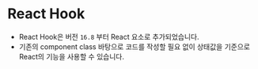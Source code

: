 # React Hook

* React Hook은 버전 `16.8` 부터 React 요소로 추가되었습니다.
* 기존의 component class 바탕으로 코드를 작성할 필요 없이 상태값을 기준으로 React의 기능을 사용할 수 있습니다.
